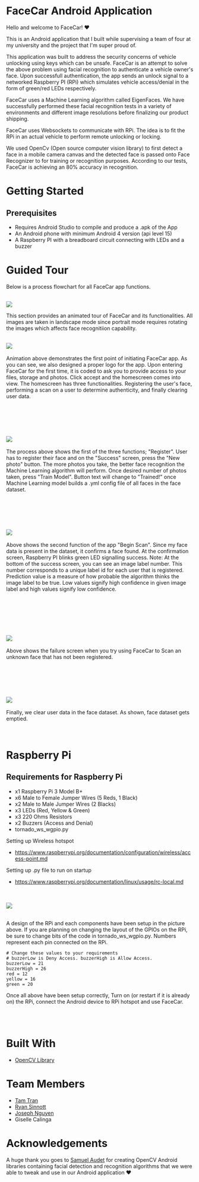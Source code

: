 <h1><strong>FaceCar Android Application</strong></h1>

Hello and welcome to FaceCar! :heart:

This is an Android application that I built while supervising a team of four at my university and the project that I'm super
proud of. 

This application was built to address the security concerns of vehicle unlocking using keys which can be unsafe. 
FaceCar is an attempt to solve the above problem using facial recognition to authenticate a vehicle owner's face. 
Upon successfull authentication, the app sends an unlock signal to a networked Raspberry PI (RPi) which simulates vehicle
access/denial in the form of green/red LEDs respectively. 

FaceCar uses a Machine Learning algorithm called EigenFaces. We have successfully performed these facial recognition tests
in a variety of environments and different image resolutions before finalizing our product shipping. 

FaceCar uses Websockets to communicate with RPi. The idea is to fit the RPi in an actual vehicle to perform remote unlocking or
locking. 

We used OpenCv (Open source computer vision library) to first detect a face in a mobile camera canvas and the detected face 
is passed onto Face Recognizer to for training or recognition purposes. According to our tests, FaceCar is achieving an 
80% accuracy in recognition. 


<h1><strong>Getting Started</strong></h1>

<h2><strong>Prerequisites</strong></h2>

- Requires Android Studio to compile and produce a .apk of the App
- An Android phone with minimum Android 4 version (api level 15)
- A Raspberry PI with a breadboard circuit connecting with LEDs and a buzzer


<h1><strong>Guided Tour</strong></h1>

Below is a process flowchart for all FaceCar app functions.
<br><br>

![](https://github.com/waleeedahmed/Android_FaceCar/blob/master/app/Blank_Diagram.jpeg)

This section provides an animated tour of FaceCar and its functionalities. All images are taken in landscape mode since portrait
mode requires rotating the images which affects face recognitiion capability. 
<br><br>

![](https://github.com/waleeedahmed/Android_FaceCar/blob/master/app/fc1.gif)
<br><br>
Animation above demonstrates the first point of initiating FaceCar app. As you can see, we also designed a proper logo 
for the app. Upon entering FaceCar for the first time, it is coded to ask you to provide access to your files, storage and 
photos. Click accept and the homescreen comes into view. 
The homescreen has three functionalities. Registering the user's face, performing a scan on a user to determine authenticity, and
finally clearing user data. 
<br><br><br><br><br><br> 


![](https://github.com/waleeedahmed/Android_FaceCar/blob/master/app/fc2.gif)
<br><br>
The process above shows the first of the three functions; "Register". User has to register their face and on the "Success" screen,
press the "New photo" button. The more photos you take, the better face recognition the Machine Learning algorithm will perform.
Once desired number of photos taken, press "Train Model". Button text will change to "Trained!" once Machine Learning model builds
a .yml config file of all faces in the face dataset.
<br><br><br><br><br><br>


![](https://github.com/waleeedahmed/Android_FaceCar/blob/master/app/fc3.gif)
<br><br>
Above shows the second function  of the app "Begin Scan". Since my face data is present in the dataset, it confirms a face found. 
At the confirmation screen, Raspberry PI blinks green LED signalling success. 
Note: At the bottom of the success screen, you can see an image label number. This number corresponds to a unique label id for each
user that is registered. Prediction value is a measure of how probable the algorithm thinks the image label to be true. Low values
signify high confidence in given image label and high values signify low confidence.    
<br><br><br><br><br><br>


![](https://github.com/waleeedahmed/Android_FaceCar/blob/master/app/fc4.1.gif)
<br><br>
Above shows the failure screen when you try using FaceCar to Scan an unknown face that has not been registered. 
<br><br><br><br><br><br>


![](https://github.com/waleeedahmed/Android_FaceCar/blob/master/app/fc5.gif)
<br><br>
Finally, we clear user data in the face dataset. As shown, face dataset gets emptied.
<br><br><br>


<h1><strong>Raspberry Pi</strong></h1>
  
  <h2><strong>Requirements for Raspberry Pi</strong></h2>
  
- x1 Raspberry Pi 3 Model B+
- x6 Male to Female Jumper Wires (5 Reds, 1 Black)
- x2 Male to Male Jumper Wires (2 Blacks)
- x3 LEDs (Red, Yellow & Green)
- x3 220 Ohms Resistors
- x2 Buzzers (Access and Denial)
- tornado_ws_wgpio.py

Setting up Wireless hotspot
-	https://www.raspberrypi.org/documentation/configuration/wireless/access-point.md

Setting up .py file to run on startup
-	https://www.raspberrypi.org/documentation/linux/usage/rc-local.md
<br><br><br>

![](https://github.com/mtamtran/Android_FaceCar/blob/master/app/RPI.png)

<br>
A design of the RPi and each components have been setup in the picture above.
If you are planning on changing the layout of the GPIOs on the RPi, be sure to change bits of the code in tornado_ws_wgpio.py. Numbers represent each pin connected on the RPi.

```
# Change these values to your requirements
# buzzerLow is Deny Access. buzzerHigh is Allow Access.
buzzerLow = 21
buzzerHigh = 26
red = 12
yellow = 16
green = 20
```

Once all above have been setup correctly, Turn on (or restart if it is already on) the RPi, connect the Android device to RPi hotspot and use FaceCar.




<br><br>

<h1><strong>Built With</strong></h1>

- <a href = "https://opencv.org/">OpenCV Library</a>

<h1><strong>Team Members</strong></h1>

- <a href = "https://github.com/mtamtran">Tam Tran</a>
- <a href = "https://github.com/ryansinnott1991">Ryan Sinnott</a>
- <a href = "https://www.linkedin.com/in/joseph-nguyen-tran-594a80174/">Joseph Nguyen</a>
- Giselle Calinga


<h1><strong>Acknowledgements</strong></h1>

A huge thank you goes to <a href = "https://github.com/saudet">Samuel Audet</a> for creating OpenCV Android libraries containing
facial detection and recognition algorithms that we were able to tweak and use in our Android application :heart: 






